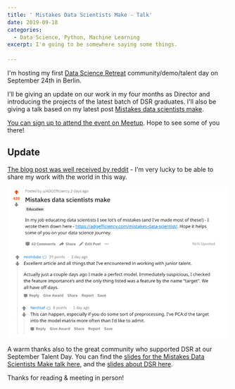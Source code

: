 ```yaml
---
title: ' Mistakes Data Scientists Make - Talk'
date: 2019-09-18
categories:
  - Data Science, Python, Machine Learning
excerpt: I'm going to be somewhere saying some things.

---
```


I'm hosting my first [Data Science Retreat](https://datascienceretreat.com/) community/demo/talent day on September 24th in Berlin.

I'll be giving an update on our work in my four months as Director and introducing the projects of the latest batch of DSR graduates.  I'll also be giving a talk based on my latest post [Mistakes data scientists make](https://adgefficiency.com/mistakes-data-scientist/).

[You can sign up to attend the event on Meetup](https://www.meetup.com/Data-Science-Community-Day/).  Hope to see some of you there!

## Update 

[The blog post was well received by reddit](https://www.reddit.com/r/datascience/comments/d5nfjc/mistakes_data_scientists_make/) - I'm very lucky to be able to share my work with the world in this way.

<center><img src="/assets/mistakes-data-sci/reddit.png" width="700"></center>

A warm thanks also to the great community who supported DSR at our September Talent Day.  You can find the [slides for the Mistakes Data Scientists Make talk here](https://www.canva.com/design/DADl9pRJd0c/Ay44vvr7SCtp2aUNrWevpw/view?utm_content=DADl9pRJd0c&utm_campaign=designshare&utm_medium=link&utm_source=homepage_lightbox), and the [slides about DSR here](https://www.canva.com/design/DADlQld9yF0/Qw_3UctGE6dT7jfpnIf5Dg/view?utm_content=DADlQld9yF0&utm_campaign=designshare&utm_medium=link&utm_source=homepage_lightbox).

Thanks for reading & meeting in person!
